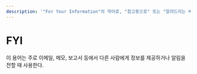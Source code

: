 ```yaml
---
description: '"For Your Information"의 약어로, "참고용으로" 또는 "알려드리는 바"라는 의미'
---
```


# FYI

이 용어는 주로 이메일, 메모, 보고서 등에서 다른 사람에게 정보를 제공하거나 알림을 전할 때 사용한다.
